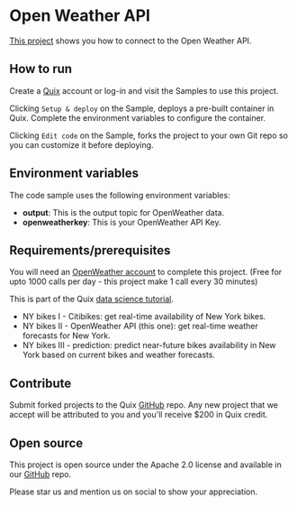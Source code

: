 # Open Weather API

[This project](https://github.com/quixio/quix-samples/tree/main/python/sources/Open-Weather) shows you how to connect to the Open Weather API.

## How to run

Create a [Quix](https://portal.platform.quix.ai/self-sign-up?xlink=github) account or log-in and visit the Samples to use this project.

Clicking `Setup & deploy` on the Sample, deploys a pre-built container in Quix. Complete the environment variables to configure the container.

Clicking `Edit code` on the Sample, forks the project to your own Git repo so you can customize it before deploying.

## Environment variables

The code sample uses the following environment variables:

- **output**: This is the output topic for OpenWeather data.
- **openweatherkey**: This is your OpenWeather API Key.

## Requirements/prerequisites

You will need an [OpenWeather account](https://home.openweathermap.org/users/sign_up/) to complete this project. (Free for upto 1000 calls per day - this project make 1 call every 30 minutes)

This is part of the Quix [data science tutorial](https://docs.quix.io/platform/tutorials/data-science/data-science.html). 

- NY bikes I - Citibikes: get real-time availability of New York bikes.
- NY bikes II - OpenWeather API (this one): get real-time weather forecasts for New York.
- NY bikes III - prediction: predict near-future bikes availability in New York based on current bikes and weather forecasts.

## Contribute

Submit forked projects to the Quix [GitHub](https://github.com/quixio/quix-samples) repo. Any new project that we accept will be attributed to you and you'll receive $200 in Quix credit.

## Open source

This project is open source under the Apache 2.0 license and available in our [GitHub](https://github.com/quixio/quix-samples) repo.

Please star us and mention us on social to show your appreciation.

